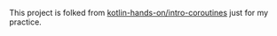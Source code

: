 This project is folked from [kotlin-hands-on/intro-coroutines](https://github.com/kotlin-hands-on/intro-coroutines) just for my practice.
